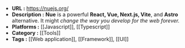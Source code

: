 - **URL :** https://nuejs.org/
- **Description :** **Nue** is a powerful **React, Vue, Next.js, Vite**, and **Astro** alternative. It might _change the way you develop for the web forever._
- **Platforms :** [[Javascript]], [[Typescript]]
- **Category :** [[Tools]]
- **Tags :** [[Web application]], [[Framework]], [[UI]]